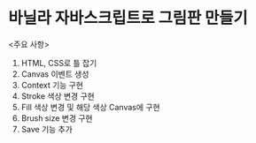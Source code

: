 # 바닐라 자바스크립트로 그림판 만들기

<주요 사항>
1. HTML, CSS로 틀 잡기
2. Canvas 이벤트 생성
3. Context 기능 구현
4. Stroke 색상 변경 구현
5. Fill 색상 변경 및 해당 색상 Canvas에 구현
6. Brush size 변경 구현
7. Save 기능 추가
